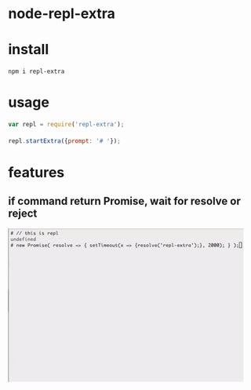 # node-repl-extra

# install

```
npm i repl-extra
```

# usage

```js
var repl = require('repl-extra');

repl.startExtra({prompt: '# '});
```

# features

## if command return Promise, wait for resolve or reject

![promise-example](https://raw.githubusercontent.com/alekzonder/node-repl-extra/master/images/feature-promise.gif)
